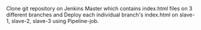 Clone git repository on Jenkins Master which contains index.html files on 3 different branches and Deploy each individual branch's index.html on slave-1, slave-2, slave-3 using Pipeline-job.

